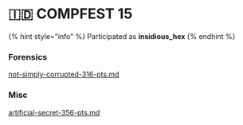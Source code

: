 # 🇮🇩 COMPFEST 15

{% hint style="info" %}
Participated as **insidious\_hex**
{% endhint %}

### Forensics

[not-simply-corrupted-316-pts.md](not-simply-corrupted-316-pts.md "mention")

### Misc

[artificial-secret-356-pts.md](artificial-secret-356-pts.md "mention")

